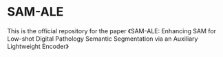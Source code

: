 # SAM-ALE
This is the official repository for the paper 《SAM-ALE: Enhancing SAM for Low-shot Digital Pathology Semantic Segmentation via an Auxiliary Lightweight Encoder》
